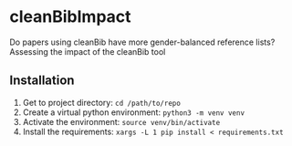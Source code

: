 # cleanBibImpact
Do papers using cleanBib have more gender-balanced reference lists? Assessing the impact of the cleanBib tool

## Installation

1. Get to project directory: `cd /path/to/repo`
2. Create a virtual python environment: `python3 -m venv venv`
3. Activate the environment: `source venv/bin/activate`
4. Install the requirements: `xargs -L 1 pip install < requirements.txt`
